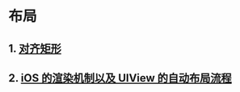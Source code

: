 # 布局

## 1. [对齐矩形](https://juejin.cn/post/6844903438690549768)

## 2. [iOS 的渲染机制以及 UIView 的自动布局流程](https://www.dazhuanlan.com/2020/01/31/5e33cdfb28a2a/)


